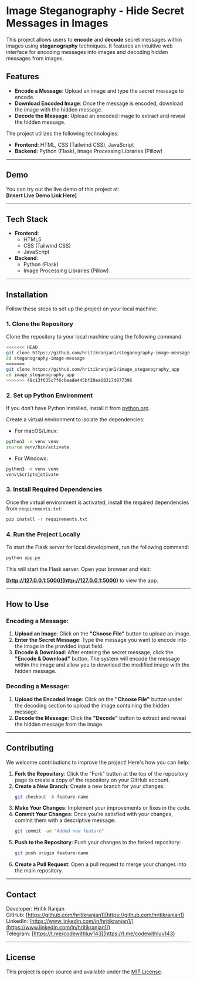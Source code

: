 
# Image Steganography - Hide Secret Messages in Images

This project allows users to **encode** and **decode** secret messages within images using **steganography** techniques. It features an intuitive web interface for encoding messages into images and decoding hidden messages from images.

## Features
- **Encode a Message**: Upload an image and type the secret message to encode.
- **Download Encoded Image**: Once the message is encoded, download the image with the hidden message.
- **Decode the Message**: Upload an encoded image to extract and reveal the hidden message.

The project utilizes the following technologies:
- **Frontend**: HTML, CSS (Tailwind CSS), JavaScript
- **Backend**: Python (Flask), Image Processing Libraries (Pillow)

---

## Demo

You can try out the live demo of this project at:  
**[Insert Live Demo Link Here]**

---

## Tech Stack

- **Frontend**:
  - HTML5
  - CSS (Tailwind CSS)
  - JavaScript
- **Backend**:
  - Python (Flask)
  - Image Processing Libraries (Pillow)

---

## Installation

Follow these steps to set up the project on your local machine:

### 1. Clone the Repository
Clone the repository to your local machine using the following command:

```bash
<<<<<<< HEAD
git clone https://github.com/hritikranjan1/steganography-image-message.git
cd steganography-image-message
=======
git clone https://github.com/hritikranjan1/image_steganography_app
cd image_steganography_app
>>>>>>> 49c13f635c7f6cbeade445bf20ea68317d877396
```

### 2. Set up Python Environment

If you don’t have Python installed, install it from [python.org](https://www.python.org/downloads/).

Create a virtual environment to isolate the dependencies:

- For macOS/Linux:

```bash
python3 -m venv venv
source venv/bin/activate
```

- For Windows:

```bash
python3 -m venv venv
venv\Scriptsctivate
```

### 3. Install Required Dependencies

Once the virtual environment is activated, install the required dependencies from `requirements.txt`:

```bash
pip install -r requirements.txt
```

### 4. Run the Project Locally

To start the Flask server for local development, run the following command:

```bash
python app.py
```

This will start the Flask server. Open your browser and visit:

**[http://127.0.0.1:5000](http://127.0.0.1:5000)** to view the app.

---

## How to Use

### Encoding a Message:

1. **Upload an Image**: Click on the **"Choose File"** button to upload an image.
2. **Enter the Secret Message**: Type the message you want to encode into the image in the provided input field.
3. **Encode & Download**: After entering the secret message, click the **"Encode & Download"** button. The system will encode the message within the image and allow you to download the modified image with the hidden message.

### Decoding a Message:

1. **Upload the Encoded Image**: Click on the **"Choose File"** button under the decoding section to upload the image containing the hidden message.
2. **Decode the Message**: Click the **"Decode"** button to extract and reveal the hidden message from the image.

---

## Contributing

We welcome contributions to improve the project! Here's how you can help:

1. **Fork the Repository**: Click the "Fork" button at the top of the repository page to create a copy of the repository on your GitHub account.
2. **Create a New Branch**: Create a new branch for your changes:
    ```bash
    git checkout -b feature-name
    ```
3. **Make Your Changes**: Implement your improvements or fixes in the code.
4. **Commit Your Changes**: Once you're satisfied with your changes, commit them with a descriptive message:
    ```bash
    git commit -am "Added new feature"
    ```
5. **Push to the Repository**: Push your changes to the forked repository:
    ```bash
    git push origin feature-name
    ```
6. **Create a Pull Request**: Open a pull request to merge your changes into the main repository.

---

## Contact

Developer: Hritik Ranjan  
GitHub: [https://github.com/hritikranjan1](https://github.com/hritikranjan1)  
LinkedIn: [https://www.linkedin.com/in/hritikranjan1/](https://www.linkedin.com/in/hritikranjan1/)  
Telegram: [https://t.me/codewithluv143](https://t.me/codewithluv143)

---

## License

This project is open source and available under the [MIT License](LICENSE).
